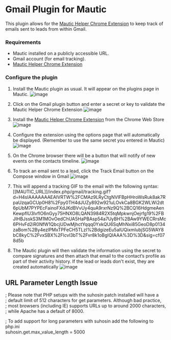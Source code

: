 # Gmail Plugin for Mautic
This plugin allows for the [Mautic Helper Chrome Extension](https://chrome.google.com/webstore/category/extensions) to keep track of emails sent to leads from within Gmail.

### Requirements

- Mautic installed on a publicly accessible URL.
- Gmail account (for email tracking).
- [Mautic Helper Chrome Extension](https://chrome.google.com/webstore/category/extensions)

### Configure the plugin
1. Install the Mautic plugin as usual. It will appear on the plugins page in Mautic.
![image](https://cloud.githubusercontent.com/assets/2924026/18927139/dc426b0e-8577-11e6-934d-d428c2bf8cef.png)

2. Click on the Gmail plugin button and enter a secret or key to validate the Mautic Helper Chrome Extension
![image](https://cloud.githubusercontent.com/assets/2924026/18927155/f336b23e-8577-11e6-99a7-9e1e5b493f5c.png)

3. Install the [Mautic Helper Chrome Extension](https://chrome.google.com/webstore/category/extensions) from the Chrome Web Store
![image](https://cloud.githubusercontent.com/assets/2924026/18927690/2c995d2c-857a-11e6-9870-c5bf5b27e3be.png)

4. Configure the extension using the options page that will automatically be displayed. (Remember to use the same secret you entered in Mautic)
![image](https://cloud.githubusercontent.com/assets/2924026/18927264/63b57608-8578-11e6-8721-07c0422ab9b8.png)

5. On the Chrome browser there will be a button that will notify of new events on the contacts timeline.
![image](https://cloud.githubusercontent.com/assets/2924026/18927593/cea645ea-8579-11e6-90e3-d760d0d0d682.png)

6. To track an email sent to a lead, click the Track Email button on the Compose window in Gmail
![image](https://cloud.githubusercontent.com/assets/2924026/18927624/e54bd2f6-8579-11e6-92f1-880fcc1c5839.png)

7. This will append a tracking GIF to the email with the following syntax:  [[MAUTIC_URL]]/index.php/gmail/tracking.gif?d=H4sIAAAAAAAEAIVRTW%2FCMAz9LRyCtgNVlFBpHHroWsRuk8ak7RpaUzqaGCUp0H8%2Fpy0TH4dJUZy892w921uLOvkCa8BGK2WLWi2dt6pUbM7PYPEcFainoFXdJKdBVvUy4quA9rxrNz9Q%2BCQ16HdgmeAenKewpfIU3lvfIO6nGyy75HNXO8LQAN3984R2X5tqMpkwnjOejrfg19%2FBJIHBJsskS3M1MOvOedChUA5HaPBAsp54a7UyBH%2BAw9YWECRrsMc6PHvFd2iR0NfW1QbcjUDwMjhctYqqq0YxkQU6SqMhNxi85GeoD8p0134zaBom%2By4ezlPMxTPFeCH5TLzI%2BdgizeEu5aIUQixmIubjSG5WAY8bC8kyC%2FvxSBX%2Flcvl3bT%2Fvr8k1oBgIQIAAA%3D%3D&sig=cf078d5b

8. The Mautic plugin will then validate the information using the secret to compare signatures and then attach that email to the contact’s profile as part of their activity history. If the lead or leads don't exist, they are created automatically
![image](https://cloud.githubusercontent.com/assets/2924026/18927644/f70f71fa-8579-11e6-91be-6acaba36e7e6.png)

## URL Parameter Length Issue
; Please note that PHP setups with the suhosin patch installed will have a                                   
; default limit of 512 characters for get parameters. Although bad practice,                                 
; most browsers (including IE) supports URLs up to around 2000 characters,                                   
; while Apache has a default of 8000.                                                                        

; To add support for long parameters with suhosin add the following to php.ini                                                         
suhosin.get.max_value_length = 5000
